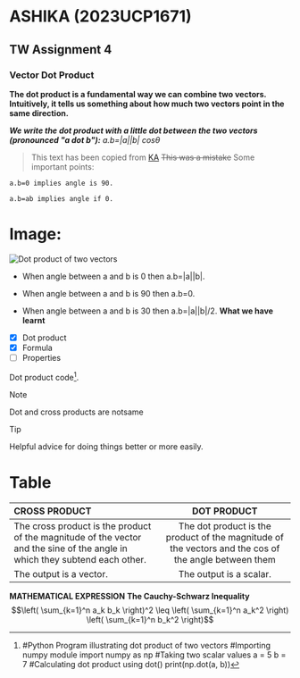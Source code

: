 # ASHIKA (2023UCP1671)
## TW Assignment 4
### Vector Dot Product
**The dot product is a fundamental way we can combine two vectors. Intuitively, it tells us something about how much two vectors point in the same direction.**

***We write the dot product with a little dot between the two vectors (pronounced "a dot b"):***
*a.b=|a||b| cosθ*
> This text has been copied from [KA](https://www.khanacademy.org/math/multivariable-calculus/thinking-about-multivariable-function/x786f2022:vectors-and-matrices/a/dot-products-mvc)
~~This was a mistake~~
Some important points:
```
a.b=0 implies angle is 90.

a.b=ab implies angle if 0.
```
# Image:
![Dot product of two vectors](https://d138zd1ktt9iqe.cloudfront.net/media/seo_landing_files/dot-product-of-vectors-1626103027.png)

- When angle between a and b is 0 then a.b=|a||b|.
* When angle between a and b is 90 then a.b=0.
+ When angle between a and b is 30 then a.b=|a||b|/2.
**What we have learnt**
- [X] Dot product
- [X] Formula
- [ ] Properties

Dot product code[^1].

[^1]: #Python Program illustrating dot product of two vectors
#Importing numpy module
import numpy as np 
#Taking two scalar values 
a = 5 
b = 7
#Calculating dot product using dot()
print(np.dot(a, b))
> [!NOTE]
> Dot and cross products are notsame

> [!TIP]
> Helpful advice for doing things better or more easily.


# Table
| CROSS PRODUCT | DOT PRODUCT|
| :---         |     :---:      |
| The cross product is the product of the magnitude of the vector and the sine of the angle in which they subtend each other.  |The dot product is the product of the magnitude of the vectors and the cos of the angle between them    | 
|  The output is a vector. |    The output is a scalar.  |


**MATHEMATICAL EXPRESSION**
**The Cauchy-Schwarz Inequality**
$$\left( \sum_{k=1}^n a_k b_k \right)^2 \leq \left( \sum_{k=1}^n a_k^2 \right) \left( \sum_{k=1}^n b_k^2 \right)$$
